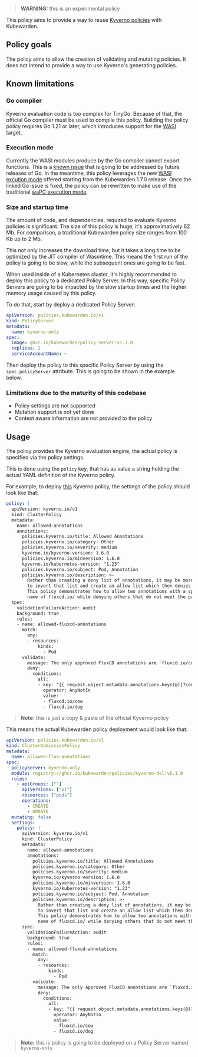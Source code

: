 > **WARNING:** this is an experimental policy

This policy aims to provide a way to reuse [Kyverno policies](https://kyverno.io/docs/writing-policies/) with Kubewarden.

## Policy goals

The policy aims to allow the creation of validating and mutating policies.
It does not intend to provide a way to use Kyverno's generating policies.

## Known limitations

### Go compiler

Kyverno evaluation code is too complex for TinyGo. Because of that, the official Go compiler
must be used to compile this policy.
Building the policy policy requires Go 1.21 or later, which introduces support for the [WASI](https://wasi.dev/) target.

### Execution mode

Currently the WASI modules produce by the Go compiler cannot export functions.
This is a [known issue](https://github.com/golang/go/issues/42372) that is going
to be addressed by future releases of Go. In the meantime, this policy leverages the new
[WASI excution mode](https://docs.kubewarden.io/writing-policies/wasi) offered starting from
the Kubewarden 1.7.0 release. Once the linked Go issue is fixed, the policy can be rewritten
to make use of the traditional [waPC execution mode](https://docs.kubewarden.io/writing-policies/spec/intro-spec).

### Size and startup time

The amount of code, and dependencies, required to evaluate Kyverno policies is significant.
The size of this policy is huge, it's approximatively 62 Mb. For comparison, a traditional
Kubewarden policy size ranges from 100 Kb up to 2 Mb.

This not only increases the download time, but it takes a long time to be optimized by the
JIT compiler of Wasmtime. This means the first run of the policy is going to be slow, while
the subsequent ones are going to be fast.

When used inside of a Kubernetes cluster, it's highly recommended to deploy this policy to a
dedicated Policy Server. In this way, specific Policy Servers are going to be impacted by the
slow startup times and the higher memory usage caused by this policy.

To do that, start by deploy a dedicated Policy Server:

```yaml
apiVersion: policies.kubewarden.io/v1
kind: PolicyServer
metadata:
  name: kyverno-only
spec:
  image: ghcr.io/kubewarden/policy-server:v1.7.0
  replicas: 2
  serviceAccountName: ~
```

Then deploy the policy to this specific Policy Server by using the
`spec.policyServer` attribute. This is going to be shown in the example below.

### Limitations due to the maturity of this codebase

- Policy settings are not supported
- Mutation support is not yet done
- Context aware information are not provided to the policy

## Usage

The policy provides the Kyverno evaluation engine, the actual policy is specified
via the policy settings.

This is done using the `policy` key, that has as value a string holding the actual
YAML definition of the Kyverno policy.

For example, to deploy [this](https://kyverno.io/policies/flux/verify-flux-sources/verify-flux-sources/) Kyverno policy,
the settings of the policy should look like that:

```yaml
policy: |
  apiVersion: kyverno.io/v1
  kind: ClusterPolicy
  metadata:
    name: allowed-annotations
    annotations:
      policies.kyverno.io/title: Allowed Annotations
      policies.kyverno.io/category: Other
      policies.kyverno.io/severity: medium
      kyverno.io/kyverno-version: 1.6.0
      policies.kyverno.io/minversion: 1.6.0
      kyverno.io/kubernetes-version: "1.23"
      policies.kyverno.io/subject: Pod, Annotation
      policies.kyverno.io/description: >-
        Rather than creating a deny list of annotations, it may be more useful
        to invert that list and create an allow list which then denies any others.
        This policy demonstrates how to allow two annotations with a specific key
        name of fluxcd.io/ while denying others that do not meet the pattern.      
  spec:
    validationFailureAction: audit
    background: true
    rules:
    - name: allowed-fluxcd-annotations
      match:
        any:
        - resources:
            kinds:
              - Pod
      validate:
        message: The only approved FluxCD annotations are `fluxcd.io/cow` and `fluxcd.io/dog`.
        deny:
          conditions:
            all:
            - key: "{{ request.object.metadata.annotations.keys(@)[?contains(@, 'fluxcd.io/')] }}"
              operator: AnyNotIn
              value:
              - fluxcd.io/cow
              - fluxcd.io/dog
```

> **Note:** this is just a copy & paste of the official Kyverno policy

This means the actual Kubewarden policy deployment would look like that:

```yaml
apiVersion: policies.kubewarden.io/v1
kind: ClusterAdmissionPolicy
metadata:
  name: allowed-flux-annotations
spec:
  policyServer: kyverno-only
  module: registry://ghcr.io/kubewarden/policies/kyverno-dsl:v0.1.0
  rules:
    - apiGroups: [""]
      apiVersions: ["v1"]
      resources: ["pods"]
      operations:
        - CREATE
        - UPDATE
  mutating: false
  settings:
    policy: |
      apiVersion: kyverno.io/v1
      kind: ClusterPolicy
      metadata:
        name: allowed-annotations
        annotations:
          policies.kyverno.io/title: Allowed Annotations
          policies.kyverno.io/category: Other
          policies.kyverno.io/severity: medium
          kyverno.io/kyverno-version: 1.6.0
          policies.kyverno.io/minversion: 1.6.0
          kyverno.io/kubernetes-version: "1.23"
          policies.kyverno.io/subject: Pod, Annotation
          policies.kyverno.io/description: >-
            Rather than creating a deny list of annotations, it may be more useful
            to invert that list and create an allow list which then denies any others.
            This policy demonstrates how to allow two annotations with a specific key
            name of fluxcd.io/ while denying others that do not meet the pattern.      
      spec:
        validationFailureAction: audit
        background: true
        rules:
        - name: allowed-fluxcd-annotations
          match:
            any:
            - resources:
                kinds:
                  - Pod
          validate:
            message: The only approved FluxCD annotations are `fluxcd.io/cow` and `fluxcd.io/dog`.
            deny:
              conditions:
                all:
                - key: "{{ request.object.metadata.annotations.keys(@)[?contains(@, 'fluxcd.io/')] }}"
                  operator: AnyNotIn
                  value:
                  - fluxcd.io/cow
                  - fluxcd.io/dog
```

> **Note:** this is policy is going to be deployed on a Policy Server named `kyverno-only`
